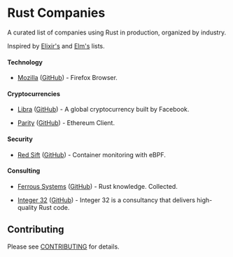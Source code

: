 # Rust Companies

A curated list of companies using Rust in production, organized by industry.

Inspired by [Elixir's][elixir-companies] and [Elm's][elm-companies] lists.

[elixir-companies]: https://github.com/doomspork/elixir-companies
[elm-companies]: https://github.com/jah2488/elm-companies

#### Technology

* [Mozilla](https://www.mozilla.org)
  ([GitHub](https://github.com/mozilla)) - Firefox Browser.

#### Cryptocurrencies

* [Libra](https://libra.org)
  ([GitHub](https://github.com/libra/libra)) - A global cryptocurrency built by Facebook.
  
* [Parity](https://www.parity.io/)
  ([GitHub](https://github.com/paritytech/)) - Ethereum Client.
  
#### Security

* [Red Sift](https://redsift.com)
  ([GitHub](https://github.com/redsift/ingraind)) - Container monitoring with eBPF.

#### Consulting

* [Ferrous Systems](https://ferrous-systems.com/)
  ([GitHub](https://github.com/ferrous-systems/)) - Rust knowledge. Collected.
  
 * [Integer 32](https://www.integer32.com/)
  ([GitHub](https://github.com/integer32llc)) - Integer 32 is a consultancy that delivers high-quality Rust code.

## Contributing

Please see [CONTRIBUTING](CONTRIBUTING.md) for details.
